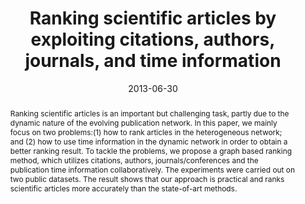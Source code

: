 ---
# Documentation: https://wowchemy.com/docs/managing-content/

title: "Ranking scientific articles by exploiting citations, authors, journals, and time information"
authors: [Yujing Wang, Yunhai Tong, Ming Zeng]
date: 2013-06-30
doi: ""

# Schedule page publish date (NOT publication's date).
publishDate: 2013-06-30

# Publication type.
# Legend: 0 = Uncategorized; 1 = Conference paper; 2 = Journal article;
# 3 = Preprint / Working Paper; 4 = Report; 5 = Book; 6 = Book section;
# 7 = Thesis; 8 = Patent
publication_types: ["1"]

# Publication name and optional abbreviated publication name.
publication: "*Proceedings of the AAAI Conference on Artificial Intelligence*"
publication_short: "*AAAI, 2013*"

abstract: "Ranking scientific articles is an important but challenging task, partly due to the dynamic nature of the evolving publication network. In this paper, we mainly focus on two problems:(1) how to rank articles in the heterogeneous network; and (2) how to use time information in the dynamic network in order to obtain a better ranking result. To tackle the problems, we propose a graph based ranking method, which utilizes citations, authors, journals/conferences and the publication time information collaboratively. The experiments were carried out on two public datasets. The result shows that our approach is practical and ranks scientific articles more accurately than the state-of-art methods."

# Summary. An optional shortened abstract.
summary: ""

tags: []
categories: []
featured: true

# Custom links (optional).
#   Uncomment and edit lines below to show custom links.
links:
- name: PDF
  url: https://cdn.aaai.org/ojs/8627/8627-13-12155-1-2-20201228.pdf
  icon_pack: fas
  icon: file-pdf

url_pdf: 
url_code: 
url_dataset:
url_poster:
url_project:
url_slides:
url_source: 
url_video:

# Featured image
# To use, add an image named `featured.jpg/png` to your page's folder. 
# Focal points: Smart, Center, TopLeft, Top, TopRight, Left, Right, BottomLeft, Bottom, BottomRight.
image:
  caption: ""
  focal_point: ""
  preview_only: false

# Associated Projects (optional).
#   Associate this publication with one or more of your projects.
#   Simply enter your project's folder or file name without extension.
#   E.g. `internal-project` references `content/project/internal-project/index.md`.
#   Otherwise, set `projects: []`.
projects: []

# Slides (optional).
#   Associate this publication with Markdown slides.
#   Simply enter your slide deck's filename without extension.
#   E.g. `slides: "example"` references `content/slides/example/index.md`.
#   Otherwise, set `slides: ""`.
slides: ""
---